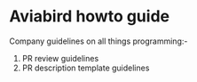# Aviabird howto guide

Company guidelines on all things programming:-

1. PR review guidelines 
2. PR description template guidelines

